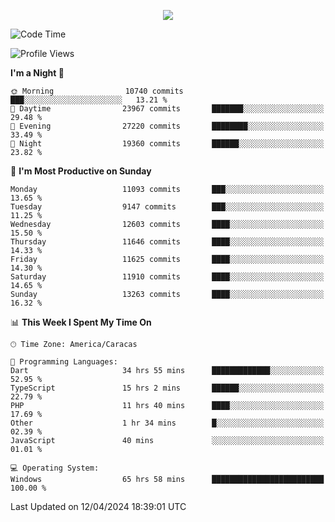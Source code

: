 <p align="center">
  <a href="http://www.github.com/thevacs">
    <img src="https://github-readme-streak-stats.herokuapp.com/?user=thevacs&stroke=ffffff&background=1c1917&ring=0891b2&fire=0891b2&currStreakNum=ffffff&currStreakLabel=0891b2&sideNums=ffffff&sideLabels=ffffff&dates=ffffff&hide_border=true" />
  </a>
</p>

<!--START_SECTION:waka-->
![Code Time](http://img.shields.io/badge/Code%20Time-2%2C377%20hrs%2046%20mins-blue)

![Profile Views](http://img.shields.io/badge/Profile%20Views-0-blue)

**I'm a Night 🦉** 

```text
🌞 Morning                10740 commits       ███░░░░░░░░░░░░░░░░░░░░░░   13.21 % 
🌆 Daytime                23967 commits       ███████░░░░░░░░░░░░░░░░░░   29.48 % 
🌃 Evening                27220 commits       ████████░░░░░░░░░░░░░░░░░   33.49 % 
🌙 Night                  19360 commits       ██████░░░░░░░░░░░░░░░░░░░   23.82 % 
```
📅 **I'm Most Productive on Sunday** 

```text
Monday                   11093 commits       ███░░░░░░░░░░░░░░░░░░░░░░   13.65 % 
Tuesday                  9147 commits        ███░░░░░░░░░░░░░░░░░░░░░░   11.25 % 
Wednesday                12603 commits       ████░░░░░░░░░░░░░░░░░░░░░   15.50 % 
Thursday                 11646 commits       ████░░░░░░░░░░░░░░░░░░░░░   14.33 % 
Friday                   11625 commits       ████░░░░░░░░░░░░░░░░░░░░░   14.30 % 
Saturday                 11910 commits       ████░░░░░░░░░░░░░░░░░░░░░   14.65 % 
Sunday                   13263 commits       ████░░░░░░░░░░░░░░░░░░░░░   16.32 % 
```


📊 **This Week I Spent My Time On** 

```text
🕑︎ Time Zone: America/Caracas

💬 Programming Languages: 
Dart                     34 hrs 55 mins      █████████████░░░░░░░░░░░░   52.95 % 
TypeScript               15 hrs 2 mins       ██████░░░░░░░░░░░░░░░░░░░   22.79 % 
PHP                      11 hrs 40 mins      ████░░░░░░░░░░░░░░░░░░░░░   17.69 % 
Other                    1 hr 34 mins        █░░░░░░░░░░░░░░░░░░░░░░░░   02.39 % 
JavaScript               40 mins             ░░░░░░░░░░░░░░░░░░░░░░░░░   01.01 % 

💻 Operating System: 
Windows                  65 hrs 58 mins      █████████████████████████   100.00 % 
```


 Last Updated on 12/04/2024 18:39:01 UTC
<!--END_SECTION:waka-->
